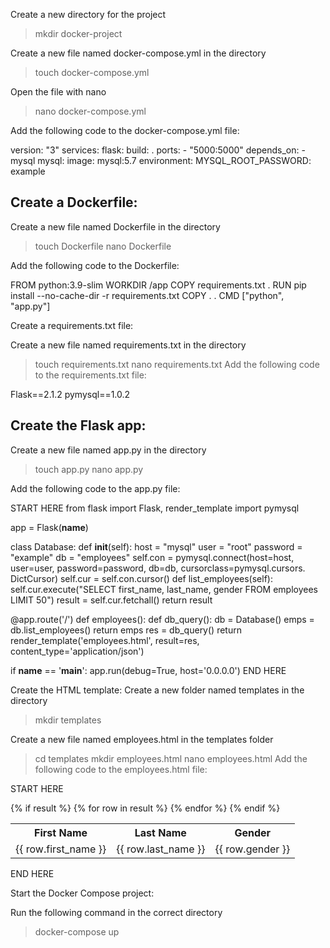 

Create a new directory for the project

> mkdir docker-project

Create a new file named docker-compose.yml in the directory

> touch docker-compose.yml

Open the file with nano

> nano docker-compose.yml

Add the following code to the docker-compose.yml file:

version: "3"
services:
  flask:
    build: .
    ports:
      - "5000:5000"
    depends_on:
      - mysql
  mysql:
    image: mysql:5.7
    environment:
      MYSQL_ROOT_PASSWORD: example
## Create a Dockerfile:
Create a new file named Dockerfile in the directory

> touch Dockerfile
> nano Dockerfile

Add the following code to the Dockerfile:

FROM python:3.9-slim
WORKDIR /app
COPY requirements.txt .
RUN pip install --no-cache-dir -r requirements.txt
COPY . .
CMD ["python", "app.py"]


Create a requirements.txt file:

Create a new file named requirements.txt in the directory
> touch requirements.txt
> nano requirements.txt
Add the following code to the requirements.txt file:

Flask==2.1.2
pymysql==1.0.2


## Create the Flask app:

Create a new file named app.py in the directory
> touch app.py
> nano app.py

Add the following code to the app.py file:

START HERE 
from flask import Flask, render_template
import pymysql

app = Flask(__name__)

class Database:
    def __init__(self):
        host = "mysql"
        user = "root"
        password = "example"
        db = "employees"
        self.con = pymysql.connect(host=host, user=user, password=password, db=db, cursorclass=pymysql.cursors.
                                   DictCursor)
        self.cur = self.con.cursor()
    def list_employees(self):
        self.cur.execute("SELECT first_name, last_name, gender FROM employees LIMIT 50")
        result = self.cur.fetchall()
        return result

@app.route('/')
def employees():
    def db_query():
        db = Database()
        emps = db.list_employees()
        return emps
    res = db_query()
    return render_template('employees.html', result=res, content_type='application/json')

if __name__ == '__main__':
    app.run(debug=True, host='0.0.0.0')
END HERE

Create the HTML template:
Create a new folder named templates in the directory
> mkdir templates

Create a new file named employees.html in the templates folder
> cd templates
> mkdir employees.html
> nano employees.html
Add the following code to the employees.html file:

START HERE
<table>
  <tr>
    <th>First Name</th>
    <th>Last Name</th>
    <th>Gender</th>
  </tr>
  {% if result %}
    {% for row in result %}
      <tr>
        <td>{{ row.first_name }}</td>
        <td>{{ row.last_name }}</td>
        <td>{{ row.gender }}</td>
      </tr>
    {% endfor %}
  {% endif %}
</table>
END HERE


Start the Docker Compose project:

Run the following command in the correct directory

> docker-compose up

